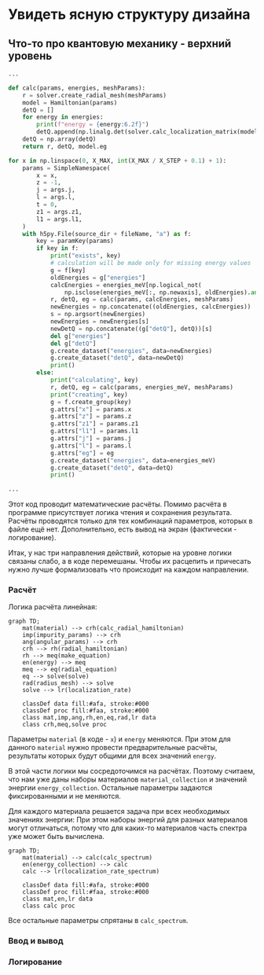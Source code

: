 # Увидеть ясную структуру дизайна

## Что-то про квантовую механику - верхний уровень
```Python
...

def calc(params, energies, meshParams):
    r = solver.create_radial_mesh(meshParams)
    model = Hamiltonian(params)
    detQ = []
    for energy in energies:
        print(f"energy = {energy:6.2f}")
        detQ.append(np.linalg.det(solver.calc_localization_matrix(model, energy, meshParams)))
    detQ = np.array(detQ)
    return r, detQ, model.eg

for x in np.linspace(0, X_MAX, int(X_MAX / X_STEP + 0.1) + 1):
    params = SimpleNamespace(
        x = x,
        z = -1,
        j = args.j,
        l = args.l,
        t = 0,
        z1 = args.z1,
        l1 = args.l1,
    )
    with h5py.File(source_dir + fileName, "a") as f:
        key = paramKey(params)
        if key in f:
            print("exists", key)
            # calculation will be made only for missing energy values
            g = f[key]
            oldEnergies = g["energies"]
            calcEnergies = energies_meV[np.logical_not(
                np.isclose(energies_meV[:, np.newaxis], oldEnergies).any(1))]
            r, detQ, eg = calc(params, calcEnergies, meshParams)
            newEnergies = np.concatenate((oldEnergies, calcEnergies))
            s = np.argsort(newEnergies)
            newEnergies = newEnergies[s]
            newDetQ = np.concatenate((g["detQ"], detQ))[s]
            del g["energies"]
            del g["detQ"]
            g.create_dataset("energies", data=newEnergies)
            g.create_dataset("detQ", data=newDetQ)
            print()
        else:
            print("calculating", key)
            r, detQ, eg = calc(params, energies_meV, meshParams)
            print("creating", key)
            g = f.create_group(key)
            g.attrs["x"] = params.x
            g.attrs["z"] = params.z
            g.attrs["z1"] = params.z1
            g.attrs["l1"] = params.l1
            g.attrs["j"] = params.j
            g.attrs["l"] = params.l
            g.attrs["eg"] = eg
            g.create_dataset("energies", data=energies_meV)
            g.create_dataset("detQ", data=detQ)
            print()

...
```

Этот код проводит математические расчёты.
Помимо расчёта в программе присутствует логика чтения и сохранения результата.
Расчёты проводятся только для тех комбинаций параметров, которых в файле ещё нет.
Дополнительно, есть вывод на экран (фактически - логирование).

Итак, у нас три направления действий, которые на уровне логики связаны слабо,
а в коде перемешаны.
Чтобы их расцепить и причесать нужно лучше формализовать что
происходит на каждом направлении.


### Расчёт

Логика расчёта линейная:
```mermaid
graph TD;
    mat(material) --> crh(calc_radial_hamiltonian)
    imp(impurity_params) --> crh
    ang(angular_params) --> crh
    crh --> rh(radial_hamiltonian)
    rh --> meq(make_equation)
    en(energy) --> meq
    meq --> eq(radial_equation)
    eq --> solve(solve)
    rad(radius_mesh) --> solve
    solve --> lr(localization_rate)

    classDef data fill:#afa, stroke:#000
    classDef proc fill:#faa, stroke:#000
    class mat,imp,ang,rh,en,eq,rad,lr data
    class crh,meq,solve proc
```

Параметры `material` (в коде - `x`) и `energy` меняются.
При этом для данного `material` нужно провести предварительные расчёты,
результаты которых будут общими для всех значений `energy`.

В этой части логики мы сосредоточимся на расчётах.
Поэтому считаем, что нам уже даны наборы материалов `material_collection`
и значений энергии `energy_collection`.
Остальные параметры задаются фиксированными и не меняются.

Для каждого материала решается задача при всех необходимых значениях энергии:
При этом наборы энергий для разных материалов могут отличаться,
потому что для каких-то материалов часть спектра уже может быть вычислена.
```mermaid
graph TD;
    mat(material) --> calc(calc_spectrum)
    en(energy_collection) --> calc
    calc --> lr(localization_rate_spectrum)

    classDef data fill:#afa, stroke:#000
    classDef proc fill:#faa, stroke:#000
    class mat,en,lr data
    class calc proc
```
Все остальные параметры спрятаны в `calc_spectrum`.


### Ввод и вывод


### Логирование

